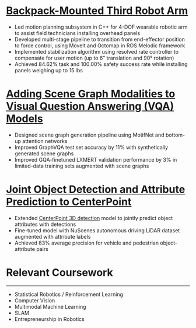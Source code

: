 # [Backpack-Mounted Third Robot Arm](/coborg.md)
- Led motion planning subsystem in C++ for 4-DOF wearable robotic arm to assist field technicians installing overhead panels
- Developed multi-stage pipeline to transition from end-effector position to force control, using MoveIt and Octomap in ROS Melodic framework
- Implemented stabilization algorithm using resolved rate controller to compensate for user motion (up to 6” translation and 90° rotation)
- Achieved 84.62% task and 100.00% safety success rate while installing panels weighing up to 15 lbs

# [Adding Scene Graph Modalities to Visual Question Answering (VQA) Models](/gqa.md)
- Designed scene graph generation pipeline using MotifNet and bottom-up attention networks
- Improved GraphVQA test set accuracy by 11% with synthetically generated scene graphs
- Improved GQA-finetuned LXMERT validation performance by 3% in limited-data training sets augmented with scene graphs

# [Joint Object Detection and Attribute Prediction to CenterPoint](https://vlrproject.wordpress.com/)
- Extended [CenterPoint 3D detection](https://arxiv.org/pdf/2006.11275) model to jointly predict object attributes with detections
- Fine-tuned model with NuScenes autonomous driving LiDAR dataset augmented with attribute labels
- Achieved 83% average precision for vehicle and pedestrian object-attribute pairs


# Relevant Coursework
---
- Statistical Robotics / Reinforcement Learning
- Computer Vision
- Multimodal Machine Learning
- SLAM
- Entrepreneurship in Robotics
